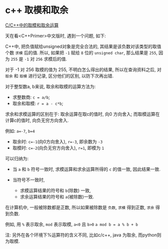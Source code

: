 # c++ 取模和取余

[C/C++中的取模和取余运算](https://www.jianshu.com/p/9514ebdb7413)

天在看<C++Primer>中文版时, 遇到一个问题, 如下:

C++中, 把负值赋给unsigned对象是完全合法的, 其结果是该负数对该类型的取值个数 `求模` 后的值.
所以, 如果把 `-1` 赋给 `8` 位的 `unsigned char`,
那么结果是 `255`, 因为 `255` 是 `-1` 对 `256` 求模后的值.

对于 -1 对 256 取模的值为 255, 不明白怎么得出的结果,
所以在查询资料之后, 对 `取余` 和 `取模` 进行记录, 区分他们的区别, 以防下次再出错.

对于整型数a, b来说, 取余和取模的运算方法为:

+ 求整数商: `c = a/b`;
+ 取余和取模: `r = a - c*b`;

求余和求模运算的区别在于: 取余运算在取c的值时, 向0 方向舍入;
而取模运算在计算c的值时, 向负无穷方向舍入.

例如: `a=-7`, `b=4`

+ 取余时: `c=-1`(向0方向舍入), `r=-3`, 即余数为 `-3`
+ 取模时: `c=-2`(向负无穷方向舍入), `r=1`, 即模为 `1`

可以归纳为:

+ 当 `a` 和 `b` 符号一致时, 求模运算和求余运算所得的 `c` 的值一致, 因此结果一致.

+ 当符号不一致时,
    + 求模运算结果的符号和 `b`(除数) 一致,
    + 求余运算结果的符号和 `a`(被除数)一致.

在计算机中, 一般被除数都是正数,
所以如果被除数是 `负数`, `求模` 得到正数, `求余` 得到负数.

例如, 用 `%` 表示取余, `mod` 表示取模, `a<0` 且 `b>0`
`a mod b = a % b + b`

注: 另外在各个环境下%运算符的含义不同, 比如c/c++, java 为取余, 而python则为取模.
